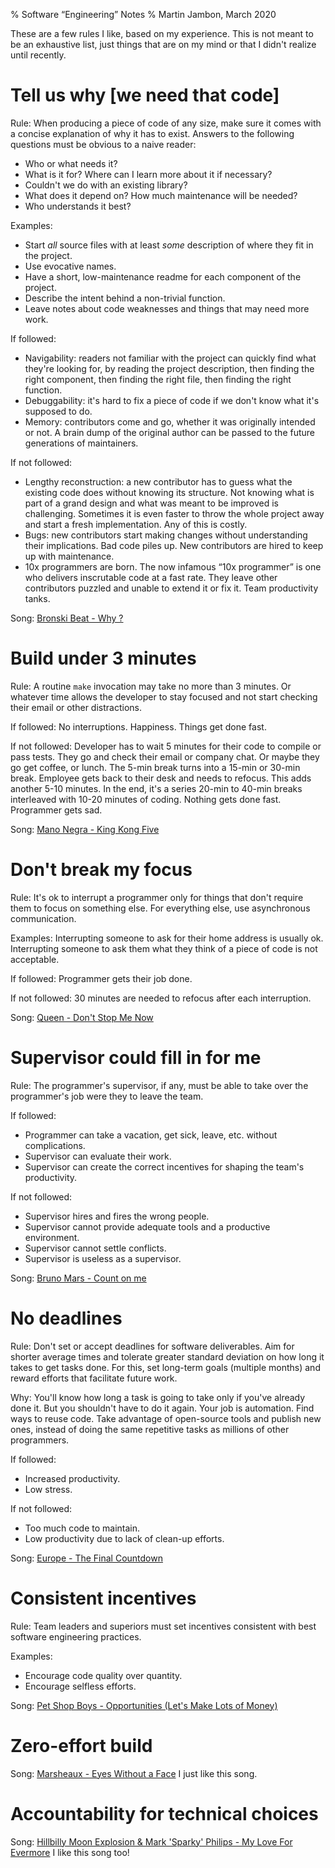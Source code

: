 % Software “Engineering” Notes
% Martin Jambon, March 2020

These are a few rules I like, based on my experience. This is not
meant to be an exhaustive list, just things that are on my mind or that
I didn't realize until recently.

Tell us why [we need that code]
==

Rule: When producing a piece of code of any size, make sure it
comes with a concise explanation of why it has to exist. Answers to
the following questions must be obvious to a naive reader:

* Who or what needs it?
* What is it for? Where can I learn more about it if necessary?
* Couldn't we do with an existing library?
* What does it depend on? How much maintenance will be needed?
* Who understands it best?

Examples:

* Start _all_ source files with at least _some_ description of
  where they fit in the project.
* Use evocative names.
* Have a short, low-maintenance readme for each component of the
  project.
* Describe the intent behind a non-trivial function.
* Leave notes about code weaknesses and things that may need more
  work.

If followed:

* Navigability: readers not familiar with the project can quickly find
  what they're looking for, by reading the project description, then
  finding the right component, then finding the right file, then
  finding the right function.
* Debuggability: it's hard to fix a piece of code if we don't know
  what it's supposed to do.
* Memory: contributors come and go, whether it was originally intended
  or not. A brain dump of the original author can be passed to the
  future generations of maintainers.

If not followed:

* Lengthy reconstruction: a new contributor has to guess what the
  existing code does without knowing its structure. Not knowing what
  is part of a grand design and what was meant to be improved
  is challenging. Sometimes it is even faster to throw the
  whole project away and start a fresh implementation. Any of this is
  costly.
* Bugs: new contributors start making changes without understanding
  their implications. Bad code piles up. New contributors are hired
  to keep up with maintenance.
* 10x programmers are born. The now infamous “10x programmer” is one who
  delivers inscrutable code at a fast rate. They leave other contributors
  puzzled and unable to extend it or fix it. Team productivity tanks.

Song: [Bronski Beat - Why ?](https://www.youtube.com/watch?v=H3LbzjFJdSA)

Build under 3 minutes
==

Rule: A routine `make` invocation may take no more than 3 minutes. Or
whatever time allows the developer to stay focused and not start
checking their email or other distractions.

If followed: No interruptions. Happiness. Things get done fast.

If not followed: Developer has to wait 5 minutes for
their code to compile or pass tests. They go and check their email or
company chat. Or maybe they go get coffee, or lunch. The 5-min break
turns into a 15-min or 30-min break. Employee gets back to their desk
and needs to refocus. This adds another 5-10 minutes. In the end, it's
a series 20-min to 40-min breaks interleaved with 10-20 minutes of
coding.  Nothing gets done fast. Programmer gets sad.

Song: [Mano Negra - King Kong Five](https://youtu.be/HdqCk2MnKQk?t=19)

Don't break my focus
==

Rule: It's ok to interrupt a programmer only for things that don't
require them to focus on something else. For everything else, use
asynchronous communication.

Examples: Interrupting someone to ask for their home address is usually
ok. Interrupting someone to ask them what they think of a piece of
code is not acceptable.

If followed: Programmer gets their job done.

If not followed: 30 minutes are needed to refocus after each
interruption.

Song: [Queen - Don't Stop Me Now](https://www.youtube.com/watch?v=HgzGwKwLmgM)

Supervisor could fill in for me
==

Rule: The programmer's supervisor, if any, must be able to take over
the programmer's job were they to leave the team.

If followed:

* Programmer can take a vacation, get sick, leave, etc. without complications.
* Supervisor can evaluate their work.
* Supervisor can create the correct incentives for shaping the team's
  productivity.

If not followed:

* Supervisor hires and fires the wrong people.
* Supervisor cannot provide adequate tools and a productive
  environment.
* Supervisor cannot settle conflicts.
* Supervisor is useless as a supervisor.

Song: [Bruno Mars - Count on me](https://www.youtube.com/watch?v=ZMsvwwp6S7Q)

No deadlines
==

Rule: Don't set or accept deadlines for software deliverables.
Aim for shorter average times and tolerate greater standard deviation
on how long it takes to get tasks done. For this, set long-term goals
(multiple months) and reward efforts that facilitate future work.

Why: You'll know how long a task is going to take
only if you've already done it. But you shouldn't have to do it
again. Your job is automation. Find ways to reuse code.
Take advantage of open-source tools and publish new ones, instead of
doing the same repetitive tasks as millions of other programmers.

If followed:

* Increased productivity.
* Low stress.

If not followed:

* Too much code to maintain.
* Low productivity due to lack of clean-up efforts.

Song: [Europe - The Final Countdown](https://www.youtube.com/watch?v=9jK-NcRmVcw)

Consistent incentives
==

Rule: Team leaders and superiors must set incentives consistent with
best software engineering practices.

Examples:

* Encourage code quality over quantity.
* Encourage selfless efforts.

Song: [Pet Shop Boys - Opportunities (Let's Make Lots of
Money)](https://www.youtube.com/watch?v=PyeWRd7ZEBs)

Zero-effort build
==

Song: [Marsheaux - Eyes Without a
Face](https://www.youtube.com/watch?v=cCDorntnIYw) I just like this song.

Accountability for technical choices
==

Song: [Hillbilly Moon Explosion & Mark 'Sparky' Philips - My Love For
Evermore](https://www.youtube.com/watch?v=G228uZgAD0c) I like this
song too!
